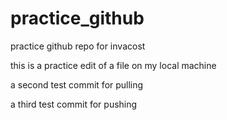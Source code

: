 # practice_github
practice github repo for invacost

this is a practice edit of a file on my local machine

a second test commit for pulling


a third test commit for pushing